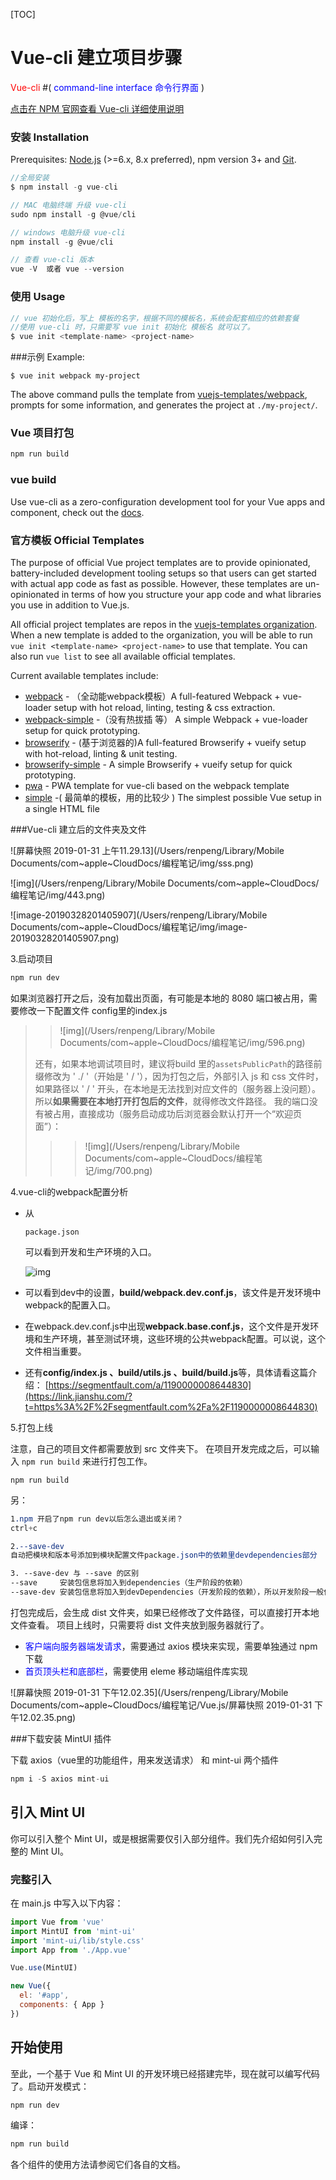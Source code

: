 [TOC]



# Vue-cli 建立项目步骤

<font color='red'>Vue-cli</font>  #(<font color="blue"> command-line interface 命令行界面 </font>)

[点击在 NPM 官网查看 Vue-cli 详细使用说明](https://www.npmjs.com/package/vue-cli)

### 安装 Installation

Prerequisites: [Node.js](https://nodejs.org/en/) (>=6.x, 8.x preferred), npm version 3+ and [Git](https://git-scm.com/).

```js
//全局安装
$ npm install -g vue-cli

// MAC 电脑终端 升级 vue-cli
sudo npm install -g @vue/cli  

// windows 电脑升级 vue-cli
npm install -g @vue/cli

// 查看 vue-cli 版本
vue -V  或者 vue --version
```

### 使用 Usage

```js
// vue 初始化后，写上 模板的名字，根据不同的模板名，系统会配套相应的依赖套餐
//使用 vue-cli 时，只需要写 vue init 初始化 模板名 就可以了。 
$ vue init <template-name> <project-name>
```

###示例 Example:

```
$ vue init webpack my-project
```

The above command pulls the template from [vuejs-templates/webpack](https://github.com/vuejs-templates/webpack), prompts for some information, and generates the project at `./my-project/`.



### Vue 项目打包

```js
npm run build
```



### vue build

Use vue-cli as a zero-configuration development tool for your Vue apps and component, check out the [docs](https://github.com/vuejs/vue-cli/blob/HEAD/docs/build.md).

### 官方模板 Official Templates

The purpose of official Vue project templates are to provide opinionated, battery-included development tooling setups so that users can get started with actual app code as fast as possible. However, these templates are un-opinionated in terms of how you structure your app code and what libraries you use in addition to Vue.js.

All official project templates are repos in the [vuejs-templates organization](https://github.com/vuejs-templates). When a new template is added to the organization, you will be able to run `vue init <template-name> <project-name>` to use that template. You can also run `vue list` to see all available official templates.

Current available templates include:

- [webpack](https://github.com/vuejs-templates/webpack) - （全动能webpack模板）A full-featured Webpack + vue-loader setup with hot reload, linting, testing & css extraction.
- [webpack-simple](https://github.com/vuejs-templates/webpack-simple) -（没有热拔插 等） A simple Webpack + vue-loader setup for quick prototyping.
- [browserify](https://github.com/vuejs-templates/browserify) - (基于浏览器的)A full-featured Browserify + vueify setup with hot-reload, linting & unit testing.
- [browserify-simple](https://github.com/vuejs-templates/browserify-simple) - A simple Browserify + vueify setup for quick prototyping.
- [pwa](https://github.com/vuejs-templates/pwa) - PWA template for vue-cli based on the webpack template
- [simple](https://github.com/vuejs-templates/simple) -( 最简单的模板，用的比较少 ) The simplest possible Vue setup in a single HTML file



###Vue-cli 建立后的文件夹及文件

![屏幕快照 2019-01-31 上午11.29.13](/Users/renpeng/Library/Mobile Documents/com~apple~CloudDocs/编程笔记/img/sss.png)

![img](/Users/renpeng/Library/Mobile Documents/com~apple~CloudDocs/编程笔记/img/443.png)



![image-20190328201405907](/Users/renpeng/Library/Mobile Documents/com~apple~CloudDocs/编程笔记/img/image-20190328201405907.png)





3.启动项目

```js
npm run dev
```

如果浏览器打开之后，没有加载出页面，有可能是本地的 8080 端口被占用，需要修改一下配置文件 config里的index.js

> > ![img](/Users/renpeng/Library/Mobile Documents/com~apple~CloudDocs/编程笔记/img/596.png)
>
> 还有，如果本地调试项目时，建议将build 里的`assetsPublicPath`的路径前缀修改为 ' ./ '（开始是 ' / '），因为打包之后，外部引入 js 和 css 文件时，如果路径以 ' / ' 开头，在本地是无法找到对应文件的（服务器上没问题）。所以**如果需要在本地打开打包后的文件**，就得修改文件路径。
> 我的端口没有被占用，直接成功（服务启动成功后浏览器会默认打开一个“欢迎页面”）：
>
> > > ![img](/Users/renpeng/Library/Mobile Documents/com~apple~CloudDocs/编程笔记/img/700.png)



4.vue-cli的webpack配置分析

- 从

  ```
  package.json
  ```

  可以看到开发和生产环境的入口。

  ![img](https://upload-images.jianshu.io/upload_images/10868449-255932a94e033291.png?imageMogr2/auto-orient/strip%7CimageView2/2/w/700)

- 可以看到dev中的设置，**build/webpack.dev.conf.js**，该文件是开发环境中webpack的配置入口。

- 在webpack.dev.conf.js中出现**webpack.base.conf.js**，这个文件是开发环境和生产环境，甚至测试环境，这些环境的公共webpack配置。可以说，这个文件相当重要。

- 还有**config/index.js 、build/utils.js 、build/build.js**等，具体请看这篇介绍：
  [https://segmentfault.com/a/1190000008644830](https://link.jianshu.com/?t=https%3A%2F%2Fsegmentfault.com%2Fa%2F1190000008644830)

5.打包上线

注意，自己的项目文件都需要放到 src 文件夹下。
在项目开发完成之后，可以输入 `npm run build` 来进行打包工作。

```
npm run build
```

另：

```css
1.npm 开启了npm run dev以后怎么退出或关闭？
ctrl+c

2.--save-dev
自动把模块和版本号添加到模块配置文件package.json中的依赖里devdependencies部分

3. --save-dev 与 --save 的区别
--save     安装包信息将加入到dependencies（生产阶段的依赖）
--save-dev 安装包信息将加入到devDependencies（开发阶段的依赖），所以开发阶段一般使用它
```

打包完成后，会生成 dist 文件夹，如果已经修改了文件路径，可以直接打开本地文件查看。
项目上线时，只需要将 dist 文件夹放到服务器就行了。

* <font color="blue">客户端向服务器端发请求</font>，需要通过 axios 模块来实现，需要单独通过 npm 下载
* <font color="blue">首页顶头栏和底部栏</font>，需要使用 eleme 移动端组件库实现



![屏幕快照 2019-01-31 下午12.02.35](/Users/renpeng/Library/Mobile Documents/com~apple~CloudDocs/编程笔记/Vue.js/屏幕快照 2019-01-31 下午12.02.35.png)



###下载安装 MintUI 插件

下载 axios（vue里的功能组件，用来发送请求）  和  mint-ui 两个插件

```js
npm i -S axios mint-ui
```

## 引入 Mint UI

你可以引入整个 Mint UI，或是根据需要仅引入部分组件。我们先介绍如何引入完整的 Mint UI。

### 完整引入

在 main.js 中写入以下内容：

```javascript
import Vue from 'vue'
import MintUI from 'mint-ui'
import 'mint-ui/lib/style.css'
import App from './App.vue'

Vue.use(MintUI)

new Vue({
  el: '#app',
  components: { App }
})
```

## 开始使用

至此，一个基于 Vue 和 Mint UI 的开发环境已经搭建完毕，现在就可以编写代码了。启动开发模式：

```bash
npm run dev
```

编译：

```bash
npm run build
```

各个组件的使用方法请参阅它们各自的文档。